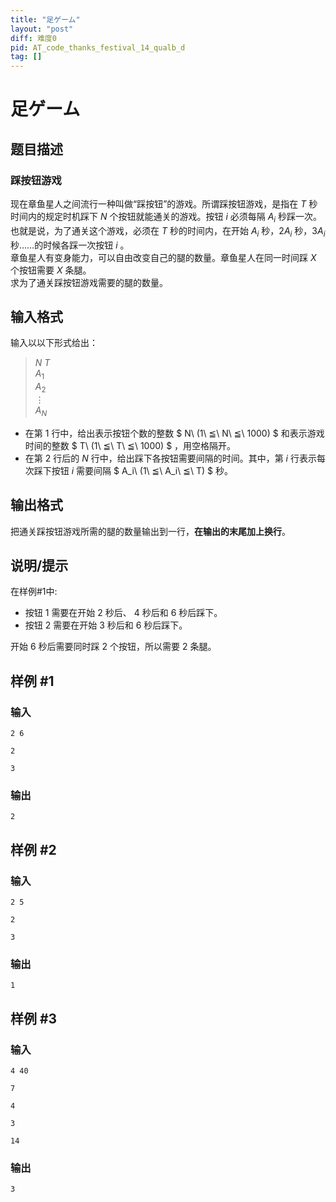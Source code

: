 ```yaml
---
title: "足ゲーム"
layout: "post"
diff: 难度0
pid: AT_code_thanks_festival_14_qualb_d
tag: []
---
```


# 足ゲーム

## 题目描述

### 踩按钮游戏
现在章鱼星人之间流行一种叫做“踩按钮”的游戏。所谓踩按钮游戏，是指在 $T$ 秒时间内的规定时机踩下 $N$ 个按钮就能通关的游戏。按钮 $i$ 必须每隔 $A_i$ 秒踩一次。也就是说，为了通关这个游戏，必须在 $T$ 秒的时间内，在开始 $A_i$ 秒，$2A_i$ 秒，$3A_i$ 秒……的时候各踩一次按钮 $i$ 。  
章鱼星人有变身能力，可以自由改变自己的腿的数量。章鱼星人在同一时间踩 $X$ 个按钮需要 $X$ 条腿。  
求为了通关踩按钮游戏需要的腿的数量。

## 输入格式

输入以以下形式给出：
> $N$ $T$\
$A_1$\
$A_2$\
$\vdots$\
$A_N$

- 在第 $1$ 行中，给出表示按钮个数的整数 $ N\ (1\ ≦\ N\ ≦\ 1000) $ 和表示游戏时间的整数 $ T\ (1\ ≦\ T\ ≦\ 1000) $ ，用空格隔开。
- 在第 $2$ 行后的 $N$ 行中，给出踩下各按钮需要间隔的时间。其中，第 $i$ 行表示每次踩下按钮 $i$ 需要间隔 $ A_i\ (1\ ≦\ A_i\ ≦\ T) $ 秒。

## 输出格式

把通关踩按钮游戏所需的腿的数量输出到一行，**在输出的末尾加上换行**。

## 说明/提示

在样例#1中:  
- 按钮 $1$ 需要在开始 $2$ 秒后、 $4$ 秒后和 $6$ 秒后踩下。  
- 按钮 $2$ 需要在开始 $3$ 秒后和 $6$ 秒后踩下。

开始 $6$ 秒后需要同时踩 $2$ 个按钮，所以需要 $2$ 条腿。

## 样例 #1

### 输入

```
2 6
2
3
```

### 输出

```
2
```

## 样例 #2

### 输入

```
2 5
2
3
```

### 输出

```
1
```

## 样例 #3

### 输入

```
4 40
7
4
3
14
```

### 输出

```
3
```

